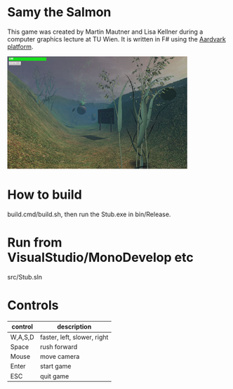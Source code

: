 # Samy the Salmon
This game was created by Martin Mautner and Lisa Kellner during a computer graphics lecture at TU Wien. It is written in F# using the [Aardvark platform](https://github.com/aardvark-platform/aardvark.docs/wiki). 

![](https://github.com/gnufu/SamyTheSalmon/blob/master/bin/resources/images/SamyTheSalmon.jpg)

# How to build
build.cmd/build.sh, then run the Stub.exe in bin/Release.

# Run from VisualStudio/MonoDevelop etc
src/Stub.sln

# Controls
 control   | description
--- | ---
W,A,S,D	| faster, left, slower, right
Space | rush forward
Mouse	| move camera
Enter | start game
ESC | quit game

